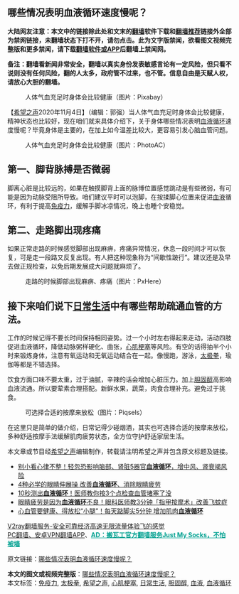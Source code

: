  <h2>哪些情况表明血液循环速度慢呢？</h2> <p class="notice"><b>大陆网友注意：本文中的链接除此处和文末的<a href="https://github.com/bannedbook/fanqiang" >翻墙</a>软件下载和<a href="https://github.com/killgcd/justmysocks/blob/master/README.md">翻墙推荐</a>链接外全部为禁网链接，未翻墙状态下打不开，请勿点击。此为文字版禁闻，欲看图文视频完整版和更多禁闻，请下载<a href="https://github.com/bannedbook/fanqiang">翻墙软件或APP</a>后翻墙上禁闻网。</p><p>备注：翻墙看新闻非常安全，翻墙以真实身份发表敏感言论有一定风险，但只看不说则没有任何风险，翻的人太多，政府管不过来，也不管。信息自由是天赋人权，请放心大胆的翻墙。</b></p>  <div class="entry"> <figure><figcaption>人体气血充足时身体会比较健康（图片：Pixabay）</figcaption></figure> <p>【<span class='wp_keywordlink_affiliate'><a href="https://www.soundofhope.org" title="希望之声" target="_blank">希望之声</a></span>2020年11月4日】（编辑：郭强）当人体气血充足时身体会比较健康，精神状态也比较好，现在咱们就来具体介绍下，关于身体哪些情况表明<a href="https://www.bannedbook.org/bnews/tag/%E8%A1%80%E6%B6%B2%E5%BE%AA%E7%8E%AF/" class="st_tag internal_tag" rel="tag" title="标签 血液循环 下的日志">血液循环</a>速度慢呢？毕竟身体是主要的，在加上如今温差比较大，更容易引发心脑血管问题。</p> <figure><figcaption>人体气血充足时身体会比较健康（图片：PhotoAC）</figcaption></figure> <h2>第一、脚背脉搏是否微弱</h2> <p>脚离心脏是比较远的，如果在触摸脚背上面的脉博位置感觉跳动是有些微弱，有可能是因为动脉受阻所导致。咱们建议平时可以泡脚，在按揉脚心位置来促进<a href="https://www.bannedbook.org/bnews/tag/%E8%A1%80%E6%B6%B2/" class="st_tag internal_tag" rel="tag" title="标签 血液 下的日志">血液</a>循环，有利于提高<a href="https://www.bannedbook.org/bnews/tag/%E5%85%8D%E7%96%AB%E5%8A%9B/" class="st_tag internal_tag" rel="tag" title="标签 免疫力 下的日志">免疫力</a>，缓解手脚冰凉情况，晚上也睡个安稳觉。</p>  <h2>第二、走路脚出现疼痛</h2> <p>如果正常走路的时候感觉脚部出现麻痹，疼痛异常情况，休息一段时间才可以恢复，可是走一段路又反复出现。有人把这种现象称为“间歇性跛行”。建议还是及早去做正规检查，以免后期发展成大问题就麻烦了。</p> <figure><figcaption>走路的时候脚部出现麻痹、疼痛（图片：PxHere）</figcaption></figure> <h2>接下来咱们说下<a href="https://www.bannedbook.org/bnews/tag/%e6%97%a5%e5%b8%b8%e7%94%9f%e6%b4%bb/" class="st_tag internal_tag" rel="tag" title="标签 日常生活 下的日志">日常生活</a>中有哪些帮助疏通血管的方法。</h2> <p>工作的时候记得不要长时间保持相同姿势。过一个小时左右得起来走动，活动四肢促进血液循环，降低动脉粥样硬化、曲张，<a href="https://www.bannedbook.org/bnews/tag/%E5%BF%83%E8%82%8C%E6%A2%97%E5%A1%9E/" class="st_tag internal_tag" rel="tag" title="标签 心肌梗塞 下的日志">心肌梗塞</a>等风险。有空的话得抽半个小时来锻炼身体，注意有氧运动和无氧运动结合在一起。像慢跑，游泳，<a href="https://www.bannedbook.org/bnews/tag/%e5%a4%aa%e6%9e%81%e6%8b%b3/" class="st_tag internal_tag" rel="tag" title="标签 太极拳 下的日志">太极拳</a>，瑜伽等都是不错选择。</p>  <p>饮食方面口味不要太重，过于油腻，辛辣的话会增加心脏压力。加上<a href="https://www.bannedbook.org/bnews/tag/%e8%83%86%e5%9b%ba%e9%86%87/" class="st_tag internal_tag" rel="tag" title="标签 胆固醇 下的日志">胆固醇</a>高影响血液流通。所以要荤素合理搭配。新鲜水果，蔬菜，肉食合理补充。避免过于挑食。</p> <figure><figcaption>可选择合适的按摩来放松（图片：Piqsels）</figcaption></figure> <p>在这里只是简单的做介绍，日常记得少碰烟酒，其实也可选择合适的按摩来放松，多种舒适按摩手法缓解肌肉疲劳状态，全方位守护舒适家居生活。</p>  <p>本文章或节目经<a href="https://www.bannedbook.org/bnews/tag/%e5%b8%8c%e6%9c%9b%e4%b9%8b%e5%a3%b0/" class="st_tag internal_tag" rel="tag" title="标签 希望之声 下的日志">希望之声</a>编辑制作，转载请注明希望之声并包含原文标题及链接。</p> <ul class='op-related-articles' title='相关阅读'> <li><a href='https://www.bannedbook.org/bnews/health/20201030/1422637.html' target='_blank'>别小看心律不整！轻忽恐影响脑部、肾脏5器官<b>血液循环</b>，增中风、肾衰竭风险</a></li> <li><a href='https://www.bannedbook.org/bnews/health/20200821/1383440.html' target='_blank'>4种必学的眼睛伸展操 改善<b>血液循环</b>、消除眼睛疲劳</a></li> <li><a href='https://www.bannedbook.org/bnews/health/20200806/1375650.html' target='_blank'>10秒测出<b>血液循环</b>！医师教你按3个点检查血管堵塞了没</a></li> <li><a href='https://www.bannedbook.org/bnews/health/20200424/1318540.html' target='_blank'>眼睛疲劳是因为<b>血液循环</b>不良！眼科医师教3分钟「指甲按摩术」改善飞蚊症</a></li> <li><a href='https://www.bannedbook.org/bnews/health/20200423/1317709.html' target='_blank'>心血管要健康、得放松“小腿”！每天踮脚尖5分钟 增加肌肉<b>血液循环</b></a></li> </ul> <p class="texttj"> <a href="https://www.bannedbook.org/forum23/topic22702.html" target="_blank">V2ray翻墙服务-安全可靠经济高速无限流量体验飞的感觉</a><br/> <a href="https://github.com/bannedbook/fanqiang/wiki/%E7%A6%81%E9%97%BB%E7%BD%91%E5%AE%89%E5%8D%93%E7%BF%BB%E5%A2%99%E6%96%B0%E9%97%BBAPP" target="_blank">PC翻墙、安卓VPN翻墙APP</a>、<span onclick="window.open('https://github.com/killgcd/justmysocks/blob/master/README.md')" style="font-weight:bold;color:#00A191;cursor:pointer;text-decoration:underline;outline:none">AD：搬瓦工官方翻墙服务Just My Socks，不怕被墙</span></p><p>原文链接：<a class="src_link"  href="https://www.soundofhope.org/post/437602" target="_blank">哪些情况表明血液循环速度慢呢？</a></p><a name='sharetosocial'></a>       <div><b>本文的图文或视频完整版</b>：<a href='https://www.bannedbook.org/bnews/comments/20201104/1425666.html'>哪些情况表明血液循环速度慢呢？</a></div>  </div><!--END ENTRY--> <div class="postfooter"> <div>本文标签：<a href="https://www.bannedbook.org/bnews/tag/%E5%85%8D%E7%96%AB%E5%8A%9B/" rel="tag">免疫力</a>, <a href="https://www.bannedbook.org/bnews/tag/%e5%a4%aa%e6%9e%81%e6%8b%b3/" rel="tag">太极拳</a>, <a href="https://www.bannedbook.org/bnews/tag/%e5%b8%8c%e6%9c%9b%e4%b9%8b%e5%a3%b0/" rel="tag">希望之声</a>, <a href="https://www.bannedbook.org/bnews/tag/%E5%BF%83%E8%82%8C%E6%A2%97%E5%A1%9E/" rel="tag">心肌梗塞</a>, <a href="https://www.bannedbook.org/bnews/tag/%e6%97%a5%e5%b8%b8%e7%94%9f%e6%b4%bb/" rel="tag">日常生活</a>, <a href="https://www.bannedbook.org/bnews/tag/%e8%83%86%e5%9b%ba%e9%86%87/" rel="tag">胆固醇</a>, <a href="https://www.bannedbook.org/bnews/tag/%E8%A1%80%E6%B6%B2/" rel="tag">血液</a>, <a href="https://www.bannedbook.org/bnews/tag/%E8%A1%80%E6%B6%B2%E5%BE%AA%E7%8E%AF/" rel="tag">血液循环</a></div>  </div><!--END POSTFOOTER--> 